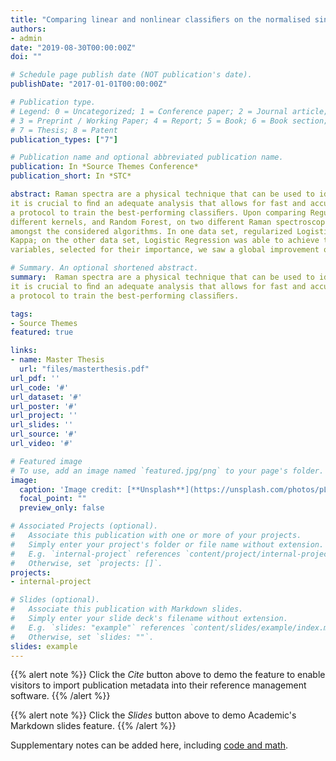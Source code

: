 ```yaml
---
title: "Comparing linear and nonlinear classiﬁers on the normalised single-cell Raman spectra of a strain of Chlorella and a strain of Rhodobacter."
authors:
- admin
date: "2019-08-30T00:00:00Z"
doi: ""

# Schedule page publish date (NOT publication's date).
publishDate: "2017-01-01T00:00:00Z"

# Publication type.
# Legend: 0 = Uncategorized; 1 = Conference paper; 2 = Journal article;
# 3 = Preprint / Working Paper; 4 = Report; 5 = Book; 6 = Book section;
# 7 = Thesis; 8 = Patent
publication_types: ["7"]

# Publication name and optional abbreviated publication name.
publication: In *Source Themes Conference*
publication_short: In *STC*

abstract: Raman spectra are a physical technique that can be used to identify the metabolic state of bacteria in real-time and, therefore, be incorporated in industrial processes. For this reason,
it is crucial to ﬁnd an adequate analysis that allows for fast and accurate predictions. In this dissertation, we compared linear to nonlinear algorithms for this task while establishing
a protocol to train the best-performing classiﬁers. Upon comparing Regularized Logistic regression with and without a PCA pre-processing step, Support Vector Machines with
diﬀerent kernels, and Random Forest, on two diﬀerent Raman spectroscopy data sets, we were able to show that the linear strategy outperformed the nonlinear one on both data sets,
amongst the considered algorithms. In one data set, regularized Logistic Regression and SVM with the Linear kernel were the best-performing classiﬁers, achieving a 96.6% out-of-sample
Kappa; on the other data set, Logistic Regression was able to achieve the best performance of 90.2% thanks to a PCA pre-processing step. After repeating the analysis on a subset of the
variables, selected for their importance, we saw a global improvement of all algorithms but the top-performing.

# Summary. An optional shortened abstract.
summary:  Raman spectra are a physical technique that can be used to identify the metabolic state of bacteria in real-time and, therefore, be incorporated in industrial processes. For this reason,
it is crucial to ﬁnd an adequate analysis that allows for fast and accurate predictions. In this dissertation, we compared linear to nonlinear algorithms for this task while establishing
a protocol to train the best-performing classiﬁers.

tags:
- Source Themes
featured: true

links:
- name: Master Thesis
  url: "files/masterthesis.pdf"
url_pdf: ''
url_code: '#'
url_dataset: '#'
url_poster: '#'
url_project: ''
url_slides: ''
url_source: '#'
url_video: '#'

# Featured image
# To use, add an image named `featured.jpg/png` to your page's folder. 
image:
  caption: 'Image credit: [**Unsplash**](https://unsplash.com/photos/pLCdAaMFLTE)'
  focal_point: ""
  preview_only: false

# Associated Projects (optional).
#   Associate this publication with one or more of your projects.
#   Simply enter your project's folder or file name without extension.
#   E.g. `internal-project` references `content/project/internal-project/index.md`.
#   Otherwise, set `projects: []`.
projects:
- internal-project

# Slides (optional).
#   Associate this publication with Markdown slides.
#   Simply enter your slide deck's filename without extension.
#   E.g. `slides: "example"` references `content/slides/example/index.md`.
#   Otherwise, set `slides: ""`.
slides: example
---
```


{{% alert note %}}
Click the *Cite* button above to demo the feature to enable visitors to import publication metadata into their reference management software.
{{% /alert %}}

{{% alert note %}}
Click the *Slides* button above to demo Academic's Markdown slides feature.
{{% /alert %}}

Supplementary notes can be added here, including [code and math](https://sourcethemes.com/academic/docs/writing-markdown-latex/).
